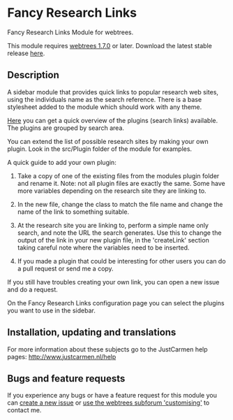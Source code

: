 Fancy Research Links
====================

Fancy Research Links Module for webtrees.

This module requires [webtrees 1.7.0](https://github.com/fisharebest/webtrees) or later. Download the latest stable release [here](https://github.com/JustCarmen/fancy_research_links/releases/tag/1.7.0).

Description
-----------
A sidebar module that provides quick links to popular research web sites, using the individuals name as the search reference. There is a base stylesheet added to the module which should work with any theme.

[Here](http://www.justcarmen.nl/fancy-research-links-link-list/) you can get a quick overview of the plugins (search links) available. The plugins are grouped by search area.

You can extend the list of possible research sites by making your own plugin. Look in the src/Plugin folder of the module for examples.

A quick guide to add your own plugin:

1. Take a copy of one of the existing files from the modules plugin folder and rename it. Note: not all plugin files are exactly the same. Some have more variables depending on the research site they are linking to.

2. In the new file, change the class to match the file name and change the name of the link to something suitable.

3. At the research site you are linking to, perform a simple name only search, and note the URL the search generates. Use this to change the output of the link in your new plugin file, in the 'createLink' section taking careful note where the variables need to be inserted.

4. If you made a plugin that could be interesting for other users you can do a pull request or send me a copy.

If you still have troubles creating your own link, you can open a new issue and do a request.

On the Fancy Research Links configuration page you can select the plugins you want to use in the sidebar.

Installation, updating and translations
---------------------------------------
For more information about these subjects go to the JustCarmen help pages: http://www.justcarmen.nl/help

Bugs and feature requests
-------------------------
If you experience any bugs or have a feature request for this module you can [create a new issue](https://github.com/JustCarmen/fancy_research_links/issues?state=open) or [use the webtrees subforum 'customising'](http://www.webtrees.net/index.php/en/forum/4-customising) to contact me.

